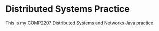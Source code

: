 # Distributed Systems Practice

This is my [COMP2207 Distributed Systems and Networks](https://www.southampton.ac.uk/courses/modules/comp2207.page) Java practice.

